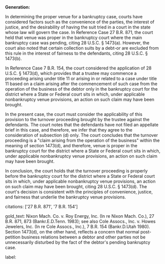 **Generation:**


In determining the proper venue for a bankruptcy case, courts have considered factors such as the convenience of the parties, the interest of justice, and the desirability of having the suit tried in a court in the state whose law will govern the case. In Reference Case 27 B.R. 871, the court held that venue was proper in the bankruptcy court where the main bankruptcy case was pending, citing 28 U.S.C. § 1473(a). However, the court also noted that certain collection suits by a debt-or are excluded from this rule in the interest of fairness to the defendants, citing 28 U.S.C. § 1473(b).

In Reference Case 7 B.R. 154, the court considered the application of 28 U.S.C. § 1473(d), which provides that a trustee may commence a proceeding arising under title 11 or arising in or related to a case under title 11 based on a claim arising after the commencement of such case from the operation of the business of the debtor only in the bankruptcy court for the district where a State or Federal court sits in which, under applicable nonbankruptcy venue provisions, an action on such claim may have been brought.

In the present case, the court must consider the applicability of this provision to the turnover proceeding brought by the trustee against the defendants. The court notes that the defendants have not filed an appellate brief in this case, and therefore, we infer that they agree to the consideration of subsection (d) only. The court concludes that the turnover proceeding is a "claim arising from the operation of the business" within the meaning of section 1473(d), and therefore, venue is proper in the bankruptcy court for the district where a State or Federal court sits in which, under applicable nonbankruptcy venue provisions, an action on such claim may have been brought.

In conclusion, the court holds that the turnover proceeding is properly before the bankruptcy court for the district where a State or Federal court sits in which, under applicable nonbankruptcy venue provisions, an action on such claim may have been brought, citing 28 U.S.C. § 1473(d). The court's decision is consistent with the principles of convenience, justice, and fairness that underlie the bankruptcy venue provisions. 

citations: ['27 B.R. 871', '7 B.R. 154']

gold_text: Nixon Mach. Co. v. Roy Energy, Inc. (In re Nixon Mach. Co.), 27 B.R. 871, 873 (Bankr.E.D.Tenn. 1983); see also Cole Assocs., Inc. v. Howes Jewelers, Inc. (In re Cole Assocs., Inc.), 7 B.R. 154 (Bankr.D.Utah 1980). Section 1473(d), on the other hand, reflects a concern that normal post-petition business relations between a debtor and other parties not be unnecessarily disturbed by the fact of the debtor's pending bankruptcy case.

label: 
